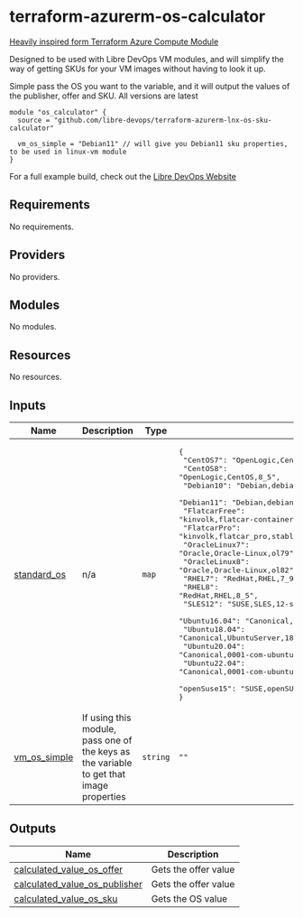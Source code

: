 # terraform-azurerm-os-calculator
[Heavily inspired form Terraform Azure Compute Module](https://github.com/Azure/terraform-azurerm-compute)

Designed to be used with Libre DevOps VM modules, and will simplify the way of getting SKUs for your VM images without having to look it up.

Simple pass the OS you want to the variable, and it will output the values of the publisher, offer and SKU.  All versions are latest

```hcl
module "os_calculator" {
  source = "github.com/libre-devops/terraform-azurerm-lnx-os-sku-calculator"

  vm_os_simple = "Debian11" // will give you Debian11 sku properties, to be used in linux-vm module
}
```

For a full example build, check out the [Libre DevOps Website](https://www.libredevops.org/quickstart/utils/terraform/using-lbdo-tf-modules-example.html)

## Requirements

No requirements.

## Providers

No providers.

## Modules

No modules.

## Resources

No resources.

## Inputs

| Name | Description | Type | Default | Required |
|------|-------------|------|---------|:--------:|
| <a name="input_standard_os"></a> [standard\_os](#input\_standard\_os) | n/a | `map` | <pre>{<br>  "CentOS7": "OpenLogic,CentOS,7_8",<br>  "CentOS8": "OpenLogic,CentOS,8_5",<br>  "Debian10": "Debian,debian-10,10",<br>  "Debian11": "Debian,debian-11,11",<br>  "FlatcarFree": "kinvolk,flatcar-container-linux-free,stable",<br>  "FlatcarPro": "kinvolk,flatcar_pro,stable",<br>  "OracleLinux7": "Oracle,Oracle-Linux,ol79",<br>  "OracleLinux8": "Oracle,Oracle-Linux,ol82",<br>  "RHEL7": "RedHat,RHEL,7_9",<br>  "RHEL8": "RedHat,RHEL,8_5",<br>  "SLES12": "SUSE,SLES,12-sp4-gen2",<br>  "Ubuntu16.04": "Canonical,UbuntuServer,16.04-LTS",<br>  "Ubuntu18.04": "Canonical,UbuntuServer,18.04-LTS",<br>  "Ubuntu20.04": "Canonical,0001-com-ubuntu-server-focal,20_04-lts",<br>  "Ubuntu22.04": "Canonical,0001-com-ubuntu-server-jammy-daily,22_04-daily-lts",<br>  "openSuse15": "SUSE,openSUSE-Leap,15-2"<br>}</pre> | no |
| <a name="input_vm_os_simple"></a> [vm\_os\_simple](#input\_vm\_os\_simple) | If using this module, pass one of the keys as the variable to get that image properties | `string` | `""` | no |

## Outputs

| Name | Description |
|------|-------------|
| <a name="output_calculated_value_os_offer"></a> [calculated\_value\_os\_offer](#output\_calculated\_value\_os\_offer) | Gets the offer value |
| <a name="output_calculated_value_os_publisher"></a> [calculated\_value\_os\_publisher](#output\_calculated\_value\_os\_publisher) | Gets the offer value |
| <a name="output_calculated_value_os_sku"></a> [calculated\_value\_os\_sku](#output\_calculated\_value\_os\_sku) | Gets the OS value |
